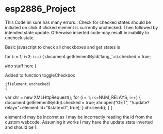 # esp2886_Project
This Code im sure has many errors..
Check for checked states should be initiated on click if clicked element is currently unchecked. Then followed by intended state update. Otherwise inserted code  may
result in inability to uncheck state. 

Basic javascript to check all checkboxes and get states is

for (i = 1; i<3; i++) {
  document.getElementById('lang_'+i).checked = true;

#do stuff here
}

Added to function toggleCheckbox
  <!--  Inserted bits attempting to set all states to off -->	
	if(element.unchecked)
	{
  var xhr = new XMLHttpRequest();
		for (i = 1; i<=NUM_RELAYS; i++) {
		document.getElementById(i).checked = true;
		xhr.open("GET", "/update?relay="+element.id+"&state=0", true); }
		xhr.send();
		}
	}
  <!--------------------------- -->

element id may be incorret as I may be incorrectly reading the id from the custom webcode. 
Assuming it works I may have the update state inverted and should be 1. 

